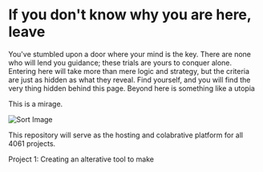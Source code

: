 If you don't know why you are here, leave
=============

You've stumbled upon a door where your mind is the key. There are none who will lend you guidance; these trials are yours to conquer alone. Entering here will take more than mere logic and strategy, but the criteria are just as hidden as what they reveal. Find yourself, and you will find the very thing hidden behind this page. Beyond here is something like a utopia

This is a mirage.

![Sort Image](http://upload.wikimedia.org/wikipedia/commons/thumb/c/c1/Penrose-dreieck.svg/1129px-Penrose-dreieck.svg.png)


This repository will serve as the hosting and colabrative platform for all 4061 projects. 

Project 1: Creating an alterative tool to make
